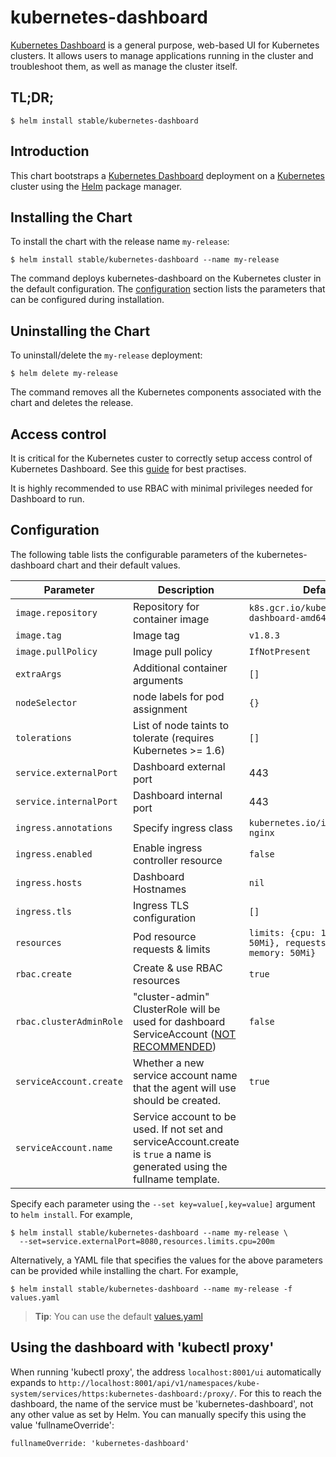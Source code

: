 # kubernetes-dashboard

[Kubernetes Dashboard](https://github.com/kubernetes/dashboard) is a general purpose, web-based UI for Kubernetes clusters. It allows users to manage applications running in the cluster and troubleshoot them, as well as manage the cluster itself.


## TL;DR;

```console
$ helm install stable/kubernetes-dashboard
```

## Introduction

This chart bootstraps a [Kubernetes Dashboard](https://github.com/kubernetes/dashboard) deployment on a [Kubernetes](http://kubernetes.io) cluster using the [Helm](https://helm.sh) package manager.

## Installing the Chart

To install the chart with the release name `my-release`:

```console
$ helm install stable/kubernetes-dashboard --name my-release
```

The command deploys kubernetes-dashboard on the Kubernetes cluster in the default configuration. The [configuration](#configuration) section lists the parameters that can be configured during installation.

## Uninstalling the Chart

To uninstall/delete the `my-release` deployment:

```console
$ helm delete my-release
```

The command removes all the Kubernetes components associated with the chart and deletes the release.

## Access control
It is critical for the Kubernetes custer to correctly setup access control of Kubernetes Dashboard. See this [guide](https://github.com/kubernetes/dashboard/wiki/Access-control) for best practises.

It is highly recommended to use RBAC with minimal privileges needed for Dashboard to run.

## Configuration

The following table lists the configurable parameters of the kubernetes-dashboard chart and their default values.

| Parameter                 | Description                                                                                                                 | Default                                                                  |
|---------------------------|-----------------------------------------------------------------------------------------------------------------------------|--------------------------------------------------------------------------|
| `image.repository`        | Repository for container image                                                                                              | `k8s.gcr.io/kubernetes-dashboard-amd64`                                  |
| `image.tag`               | Image tag                                                                                                                   | `v1.8.3`                                                                 |
| `image.pullPolicy`        | Image pull policy                                                                                                           | `IfNotPresent`                                                           |
| `extraArgs`               | Additional container arguments                                                                                              | `[]`                                                                     |
| `nodeSelector`            | node labels for pod assignment                                                                                              | `{}`                                                                     |
| `tolerations`             | List of node taints to tolerate (requires Kubernetes >= 1.6)                                                                | `[]`                                                                     |
| `service.externalPort`    | Dashboard external port                                                                                                     | 443                                                                      |
| `service.internalPort`    | Dashboard internal port                                                                                                     | 443                                                                      |
| `ingress.annotations`     | Specify ingress class                                                                                                       | `kubernetes.io/ingress.class: nginx` |
| `ingress.enabled`         | Enable ingress controller resource                                                                                          | `false`                                                                  |
| `ingress.hosts`           | Dashboard Hostnames                                                                                                         | `nil`                                                                    |
| `ingress.tls`             | Ingress TLS configuration                                                                                                   | `[]`                                                                     |
| `resources`               | Pod resource requests & limits                                                                                              | `limits: {cpu: 100m, memory: 50Mi}, requests: {cpu: 100m, memory: 50Mi}` |
| `rbac.create`             | Create & use RBAC resources                                                                                                 | `true`                                                                   |
| `rbac.clusterAdminRole`   | "cluster-admin" ClusterRole will be used for dashboard ServiceAccount ([NOT RECOMMENDED](#access-control))                  | `false`                                                                  |
| `serviceAccount.create`   | Whether a new service account name that the agent will use should be created.                                               | `true`                                                                   |
| `serviceAccount.name`     | Service account to be used. If not set and serviceAccount.create is `true` a name is generated using the fullname template. |                                                                          |

Specify each parameter using the `--set key=value[,key=value]` argument to `helm install`. For example,

```console
$ helm install stable/kubernetes-dashboard --name my-release \
  --set=service.externalPort=8080,resources.limits.cpu=200m
```

Alternatively, a YAML file that specifies the values for the above parameters can be provided while installing the chart. For example,

```console
$ helm install stable/kubernetes-dashboard --name my-release -f values.yaml
```

> **Tip**: You can use the default [values.yaml](values.yaml)

## Using the dashboard with 'kubectl proxy'

When running 'kubectl proxy', the address `localhost:8001/ui` automatically expands to `http://localhost:8001/api/v1/namespaces/kube-system/services/https:kubernetes-dashboard:/proxy/`. For this to reach the dashboard, the name of the service must be 'kubernetes-dashboard', not any other value as set by Helm. You can manually specify this using the value 'fullnameOverride':
```
fullnameOverride: 'kubernetes-dashboard'
```